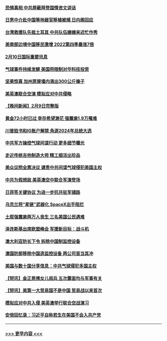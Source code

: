 #### [恐惧真相 中共屏蔽拜登国情咨文讲话](../pages/prog202/a103646699.md?t=02110943) 
#### [日男中介赴中国等地器官移植被捕 日内阁回应](../pages/prog202/a103646698.md?t=02110943) 
#### [台湾救援队先抵土耳其 中共队伍姗姗来迟忙作秀](../pages/prog202/a103646641.md?t=02110943) 
#### [美南部边境中国移民激增 2022第四季暴涨7倍](../pages/prog202/a103646485.md?t=02110943) 
#### [2月10日国际重要讯息](../pages/prog202/a103646500.md?t=02110943) 
#### [气球事件持续发酵 美国将限制对华科技投资](../pages/prog202/a103646489.md?t=02110943) 
#### [坚果惊喜 加州房屋墙内涌出300公斤橡子](../pages/prog202/a103646493.md?t=02110943) 
#### [美英澳联合空演 模拟应对中共侵略](../pages/prog202/a103646369.md?t=02110943) 
#### [【晚间新闻】2月9日完整版](../pages/prog202/a103646348.md?t=02110943) 
#### [黄金72小时已过 幸存希望渺茫 强震逾1.9万罹难](../pages/prog202/a103646375.md?t=02110943) 
#### [川普脸书和IG账户解禁 角逐2024年总统大选](../pages/prog202/a103646339.md?t=02110943) 
#### [中共军方操控气球间谍行动 更多细节曝光](../pages/prog202/a103646281.md?t=02110943) 
#### [走近传统吉他制造大师 精工细活出珍品](../pages/prog202/a103646226.md?t=02110943) 
#### [美众议院全票决议 谴责中共间谍气球侵犯美国主权](../pages/prog202/a103646235.md?t=02110943) 
#### [中共为假想敌 美英澳空中联合军演登场](../pages/prog202/a103646212.md?t=02110943) 
#### [日菲签关键协议 为进一步抗共驻军铺路](../pages/prog202/a103646236.md?t=02110943) 
#### [乌克兰将“星链”武器化 SpaceX出手阻拦](../pages/prog202/a103646215.md?t=02110943) 
#### [土叙强震逾两万人丧生 三名美国公民遇难](../pages/prog202/a103646217.md?t=02110943) 
#### [泽连斯基出席欧盟峰会 军援新目标：战斗机](../pages/prog202/a103646218.md?t=02110943) 
#### [澳大利亚防长下令 拆除中国制监控设备](../pages/prog202/a103646072.md?t=02110943) 
#### [澳国防部移除中国造监控设备 两公司首当其冲](../pages/prog202/a103646107.md?t=02110943) 
#### [美国与数十国分享信息：中共气球侵犯多国主权](../pages/prog202/a103646069.md?t=02110943) 
#### [【短讯】金正恩携女儿阅兵 五次露面均与军事有关](../pages/prog202/a103646074.md?t=02110943) 
#### [【短讯】美第一大贸易国不是中国 贸易战以来首次](../pages/prog202/a103646076.md?t=02110943) 
#### [模拟应对中共入侵 美英澳举行联合空战演习](../pages/prog202/a103646043.md?t=02110943) 
#### [安倍回忆录：习近平自称若生在美国不会入共产党](../pages/prog202/a103645938.md?t=02110943) 

----
#### [ >>> 更早内容 <<< ](../indexes/prog202-earlier.md)
